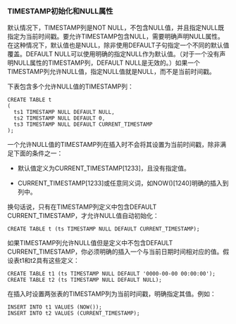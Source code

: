 ### TIMESTAMP初始化和NULL属性

默认情况下，TIMESTAMP列是NOT NULL，不包含NULL值，并且指定NULL既指定为当前时间戳。要允许TIMESTAMP包含NULL，需要明确声明NULL属性。在这种情况下，默认值也是NULL，除非使用DEFAULT子句指定一个不同的默认值覆盖。DEFAULT NULL可以使用明确的指定NULL作为默认值。（对于一个没有声明NULL属性的TIMESTAMP列，DEFAULT NULL是无效的。）如果一个TIMESTAMP列允许NULL值，指定NULL值就是NULL，而不是当前时间戳。

下表包含多个允许NULL值的TIMESTAMP列：

```
CREATE TABLE t
(
  ts1 TIMESTAMP NULL DEFAULT NULL,
  ts2 TIMESTAMP NULL DEFAULT 0,
  ts3 TIMESTAMP NULL DEFAULT CURRENT_TIMESTAMP
);
```

一个允许NULL值的TIMESTAMP列在插入时不会将其设置为当前时间戳，除非满足下面的条件之一：

* 默认值定义为CURRENT\_TIMESTAMP[1233]，且没有指定值。

* CURRENT\_TIMESTAMP[1233]或任意同义词，如NOW()[1240]明确的插入到列中。

换句话说，只有在TIMESTAMP列定义中包含DEFAULT CURRENT\_TIMESTAMP，才允许NULL值自动初始化：

```
CREATE TABLE t (ts TIMESTAMP NULL DEFAULT CURRENT_TIMESTAMP);
```

如果TIMESTAMP列允许NULL值但是定义中不包含DEFAULT CURRENT\_TIMESTAMP，你必须明确的插入一个与当前日期时间相对应的值。假设表t1和t2具有这些定义：

```
CREATE TABLE t1 (ts TIMESTAMP NULL DEFAULT '0000-00-00 00:00:00');
CREATE TABLE t2 (ts TIMESTAMP NULL DEFAULT NULL);
```

在插入时设置两张表的TIMESTAMP列为当前时间戳，明确指定其值。例如：

```
INSERT INTO t1 VALUES (NOW());
INSERT INTO t2 VALUES (CURRENT_TIMESTAMP);
```
